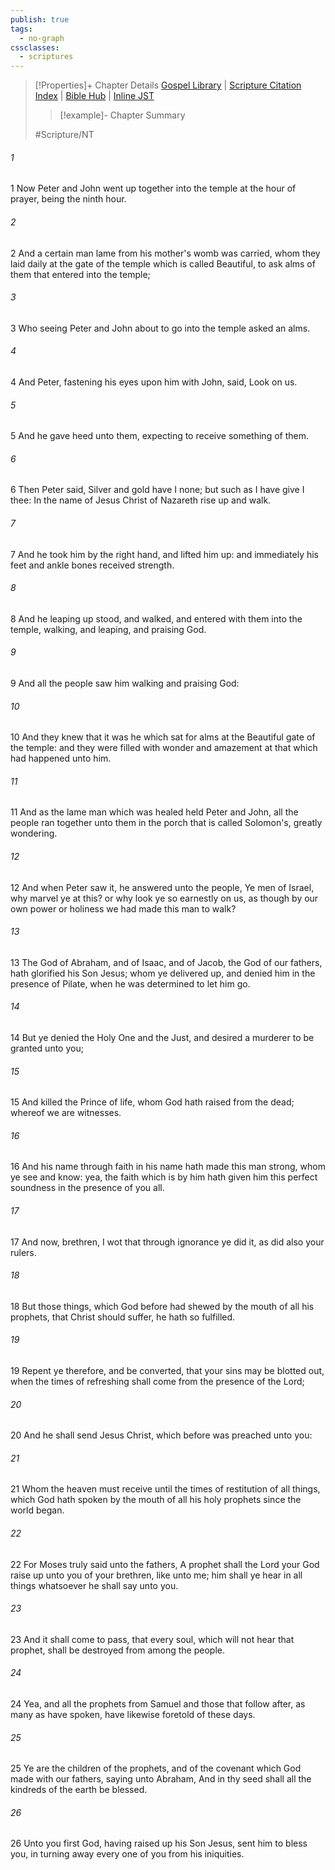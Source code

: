 ```yaml
---
publish: true
tags:
  - no-graph
cssclasses:
  - scriptures
---
```

>[!Properties]+ Chapter Details
>[Gospel Library](https://churchofjesuschrist.org/study/scriptures/nt/acts/3?lang=eng)    |    [Scripture Citation Index](https://scriptures.byu.edu/#09003::c09003)    |    [Bible Hub](https://biblehub.com/acts/3.htm)    |    [Inline JST](https://scripturetoolbox.com/html/ic/Acts/3.html)
>>[!example]- Chapter Summary
>> 
> 
>
>#Scripture/NT
###### 1
1 Now Peter and John went up together into the temple at the hour of prayer, being the ninth hour.
###### 2
2 And a certain man lame from his mother's womb was carried, whom they laid daily at the gate of the temple which is called Beautiful, to ask alms of them that entered into the temple;
###### 3
3 Who seeing Peter and John about to go into the temple asked an alms.
###### 4
4 And Peter, fastening his eyes upon him with John, said, Look on us.
###### 5
5 And he gave heed unto them, expecting to receive something of them.
###### 6
6 Then Peter said, Silver and gold have I none; but such as I have give I thee: In the name of Jesus Christ of Nazareth rise up and walk.
###### 7
7 And he took him by the right hand, and lifted him up: and immediately his feet and ankle bones received strength.
###### 8
8 And he leaping up stood, and walked, and entered with them into the temple, walking, and leaping, and praising God.
###### 9
9 And all the people saw him walking and praising God:
###### 10
10 And they knew that it was he which sat for alms at the Beautiful gate of the temple: and they were filled with wonder and amazement at that which had happened unto him.
###### 11
11 And as the lame man which was healed held Peter and John, all the people ran together unto them in the porch that is called Solomon's, greatly wondering.
###### 12
12 And when Peter saw it, he answered unto the people, Ye men of Israel, why marvel ye at this? or why look ye so earnestly on us, as though by our own power or holiness we had made this man to walk?
###### 13
13 The God of Abraham, and of Isaac, and of Jacob, the God of our fathers, hath glorified his Son Jesus; whom ye delivered up, and denied him in the presence of Pilate, when he was determined to let him go.
###### 14
14 But ye denied the Holy One and the Just, and desired a murderer to be granted unto you;
###### 15
15 And killed the Prince of life, whom God hath raised from the dead; whereof we are witnesses.
###### 16
16 And his name through faith in his name hath made this man strong, whom ye see and know: yea, the faith which is by him hath given him this perfect soundness in the presence of you all.
###### 17
17 And now, brethren, I wot that through ignorance ye did it, as did also your rulers.
###### 18
18 But those things, which God before had shewed by the mouth of all his prophets, that Christ should suffer, he hath so fulfilled.
###### 19
19 Repent ye therefore, and be converted, that your sins may be blotted out, when the times of refreshing shall come from the presence of the Lord;
###### 20
20 And he shall send Jesus Christ, which before was preached unto you:
###### 21
21 Whom the heaven must receive until the times of restitution of all things, which God hath spoken by the mouth of all his holy prophets since the world began.
###### 22
22 For Moses truly said unto the fathers, A prophet shall the Lord your God raise up unto you of your brethren, like unto me; him shall ye hear in all things whatsoever he shall say unto you.
###### 23
23 And it shall come to pass, that every soul, which will not hear that prophet, shall be destroyed from among the people.
###### 24
24 Yea, and all the prophets from Samuel and those that follow after, as many as have spoken, have likewise foretold of these days.
###### 25
25 Ye are the children of the prophets, and of the covenant which God made with our fathers, saying unto Abraham, And in thy seed shall all the kindreds of the earth be blessed.
###### 26
26 Unto you first God, having raised up his Son Jesus, sent him to bless you, in turning away every one of you from his iniquities.
